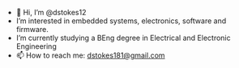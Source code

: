 - 👋 Hi, I’m @dstokes12
- I’m interested in embedded systems, electronics, software and firmware.
- I’m currently studying a BEng degree in Electrical and Electronic Engineering
- 📫 How to reach me: dstokes181@gmail.com
